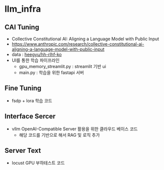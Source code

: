 # llm_infra

## CAI Tuning
+ Collective Constitutional AI: Aligning a Language Model with Public Input
+ https://www.anthropic.com/research/collective-constitutional-ai-aligning-a-language-model-with-public-input
+ data : [heegyu/hh-rlhf-ko](https://huggingface.co/datasets/heegyu/hh-rlhf-ko)
+ UI를 통한 학습 파이프라인
  + gpu_memory_streamlit.py : streamlit 기반 ui
  + main.py : 학습을 위한 fastapi 서버    


## Fine Tuning
+ fsdp + lora 학습 코드 

## Interface Sercer
+ vllm OpenAI-Compatible Server 활용을 위한 클라우드 베이스 코드
  + 해당 코드를 기반으로 해서 RAG 및 로직 추가
 
## Server Text
+ locust GPU 부하테스트 코드
